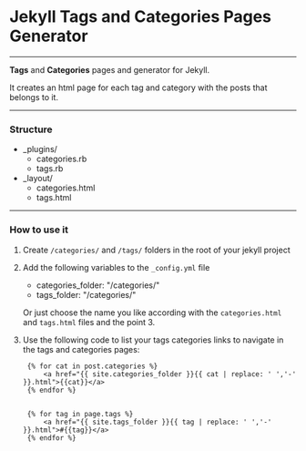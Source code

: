 # Jekyll Tags and Categories Pages Generator

-----

**Tags** and **Categories** pages and generator for Jekyll.

It creates an html page for each tag and category with the posts that belongs to it.

---

### Structure

- _plugins/
	- categories.rb
	- tags.rb
- _layout/
	- categories.html
	- tags.html

---

### How to use it

1. Create `/categories/` and `/tags/` folders in the root of your jekyll project 

2. Add the following variables to the `_config.yml` file

	- categories_folder: "/categories/"
	- tags_folder: "/categories/"
	
	Or just choose the name you like according with the `categories.html` and `tags.html` 	files and the point 3.
	
3. Use the following code to list your tags categories links to navigate in the tags and categories pages:

		{% for cat in post.categories %}
        	<a href="{{ site.categories_folder }}{{ cat | replace: ' ','-' }}.html">{{cat}}</a>
		{% endfor %}


		{% for tag in page.tags %}
			<a href="{{ site.tags_folder }}{{ tag | replace: ' ','-'  }}.html">#{{tag}}</a>
		{% endfor %}
